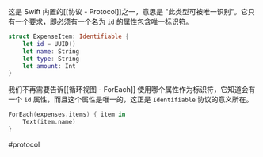 这是 Swift 内置的[[协议 - Protocol]]之一，意思是 "此类型可被唯一识别"。它只有一个要求，即必须有一个名为 `id` 的属性包含唯一标识符。

```swift
struct ExpenseItem: Identifiable {
    let id = UUID()
    let name: String
    let type: String
    let amount: Int
}
```

我们不再需要告诉[[循环视图 - ForEach]] 使用哪个属性作为标识符，它知道会有一个 `id` 属性，而且这个属性是唯一的，这正是 `Identifiable` 协议的意义所在。

```swift
ForEach(expenses.items) { item in
    Text(item.name)
}
```

#protocol 